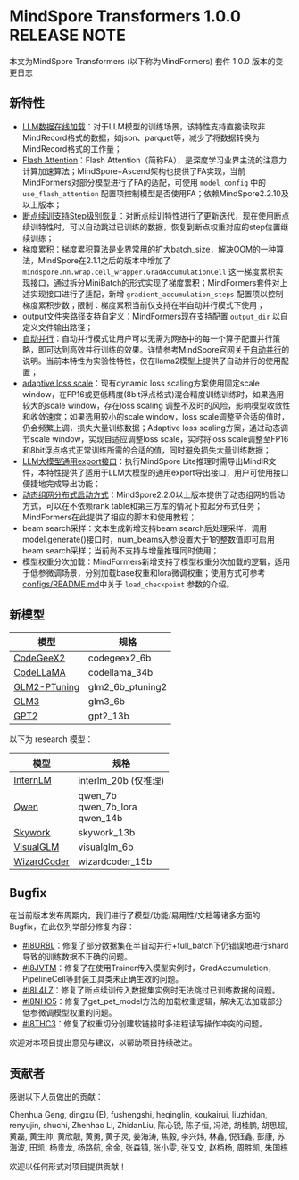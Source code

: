 # MindSpore Transformers 1.0.0 RELEASE NOTE

本文为MindSpore Transformers (以下称为MindFormers) 套件 1.0.0 版本的变更日志

## 新特性

- [LLM数据在线加载](./feature_cards/LLM_DataLoader.md)：对于LLM模型的训练场景，该特性支持直接读取非MindRecord格式的数据，如json、parquet等，减少了将数据转换为MindRecord格式的工作量；
- [Flash Attention](./feature_cards/Training_Algorithms.md#flash-attention)：Flash Attention（简称FA），是深度学习业界主流的注意力计算加速算法；MindSpore+Ascend架构也提供了FA实现，当前MindFormers对部分模型进行了FA的适配，可使用 `model_config` 中的 `use_flash_attention` 配置项控制模型是否使用FA；依赖MindSpore2.2.10及以上版本；
- [断点续训支持Step级别恢复](./feature_cards/Resume_Training.md)：对断点续训特性进行了更新迭代，现在使用断点续训特性时，可以自动跳过已训练的数据，恢复到断点权重对应的step位置继续训练；
- [梯度累积](./feature_cards/Training_Algorithms.md#梯度累积)：梯度累积算法是业界常用的扩大batch_size，解决OOM的一种算法，MindSpore在2.1.1之后的版本中增加了 `mindspore.nn.wrap.cell_wrapper.GradAccumulationCell` 这一梯度累积实现接口，通过拆分MiniBatch的形式实现了梯度累积；MindFormers套件对上述实现接口进行了适配，新增 `gradient_accumulation_steps` 配置项以控制梯度累积步数；限制：梯度累积当前仅支持在半自动并行模式下使用；
- output文件夹路径支持自定义：MindFormers现在支持配置 `output_dir` 以自定义文件输出路径；
- [自动并行](./feature_cards/Auto_Parallel.md)：自动并行模式让用户可以无需为网络中的每一个算子配置并行策略，即可达到高效并行训练的效果。详情参考MindSpore官网关于[自动并行](https://www.mindspore.cn/tutorials/experts/zh-CN/master/parallel/auto_parallel.html)的说明。当前本特性为实验性特性，仅在llama2模型上提供了自动并行的使用配置；
- [adaptive loss scale](./feature_cards/Training_Algorithms.md#adaptive-loss-scaling)：现有dynamic loss scaling方案使用固定scale window，在FP16或更低精度(8bit浮点格式)混合精度训练训练时，如果选用较大的scale window，存在loss scaling 调整不及时的风险，影响模型收敛性和收敛速度；如果选用较小的scale window，loss scale调整至合适的值时，仍会频繁上调，损失大量训练数据；Adaptive loss scaling方案，通过动态调节scale window，实现自适应调整loss scale，实时将loss scale调整至FP16和8bit浮点格式正常训练所需的合适的值，同时避免损失大量训练数据；
- [LLM大模型通用export接口](./feature_cards/Inference.md#模型导出增量推理为例)：执行MindSpore Lite推理时需导出MindIR文件，本特性提供了适用于LLM大模型的通用export导出接口，用户可使用接口便捷地完成导出功能；
- [动态组网分布式启动方式](./feature_cards/Dynamic_Cluster.md)：MindSpore2.2.0以上版本提供了动态组网的启动方式，可以在不依赖rank table和第三方库的情况下拉起分布式任务；MindFormers在此提供了相应的脚本和使用教程；
- beam search采样：文本生成新增支持beam search后处理采样，调用model.generate()接口时，num_beams入参设置大于1的整数值即可启用beam search采样；当前尚不支持与增量推理同时使用；
- 模型权重分次加载：MindFormers新增支持了模型权重分次加载的逻辑，适用于低参微调场景，分别加载base权重和lora微调权重；使用方式可参考[configs/README.md](https://gitee.com/mindspore/mindformers/blob/r1.0/configs/README.md)中关于 `load_checkpoint` 参数的介绍。

## 新模型

| 模型                                    | 规格             |
| --------------------------------------- | ---------------- |
| [CodeGeeX2](./model_cards/codegeex2.md) | codegeex2_6b     |
| [CodeLLaMA](./model_cards/codellama.md) | codellama_34b    |
| [GLM2-PTuning](./model_cards/glm2.md)   | glm2_6b_ptuning2 |
| [GLM3](./model_cards/glm3.md)           | glm3_6b          |
| [GPT2](./model_cards/gpt2.md)           | gpt2_13b         |

以下为 research 模型：

| 模型                                                  | 规格                                  |
| ----------------------------------------------------- | ------------------------------------- |
| [InternLM](../research/internlm/internlm.md)          | interlm_20b (仅推理)                  |
| [Qwen](../research/qwen/qwen.md)                      | qwen_7b<br/>qwen_7b_lora<br/>qwen_14b |
| [Skywork](../research/skywork/skywork.md)             | skywork_13b                           |
| [VisualGLM](../esearch/visualglm/visualglm.md)        | visualglm_6b                          |
| [WizardCoder](../research/wizardcoder/wizardcoder.md) | wizardcoder_15b                       |

## Bugfix

在当前版本发布周期内，我们进行了模型/功能/易用性/文档等诸多方面的Bugfix，在此仅列举部分修复内容：

- [#I8URBL](https://gitee.com/mindspore/mindformers/issues/I8URBL)：修复了部分数据集在半自动并行+full_batch下仍错误地进行shard导致的训练数据不正确的问题。
- [#I8JVTM](https://gitee.com/mindspore/mindformers/issues/I8JVTM)：修复了在使用Trainer传入模型实例时，GradAccumulation，PipelineCell等封装工具类未正确生效的问题。
- [#I8L4LZ](https://gitee.com/mindspore/mindformers/issues/I8L4LZ)：修复了断点续训传入数据集实例时无法跳过已训练数据的问题。
- [#I8NHO5](https://gitee.com/mindspore/mindformers/issues/I8NHO5)：修复了get_pet_model方法的加载权重逻辑，解决无法加载部分低参微调模型权重的问题。
- [#I8THC3](https://gitee.com/mindspore/mindformers/issues/I8THC3)：修复了权重切分创建软链接时多进程读写操作冲突的问题。

欢迎对本项目提出意见与建议，以帮助项目持续改进。

## 贡献者

感谢以下人员做出的贡献：

Chenhua Geng, dingxu (E), fushengshi, heqinglin, koukairui, liuzhidan, renyujin, shuchi, Zhenhao Li, ZhidanLiu, 陈心锐, 陈子恒, 冯浩, 胡桂鹏, 胡思超, 黄磊, 黄生帅, 黄欣靓, 黄勇, 黄子灵, 姜海涛, 焦毅, 李兴炜, 林鑫, 倪钰鑫, 彭康, 苏海波, 田凯, 杨贵龙, 杨路航, 余金, 张森镇, 张小雯, 张又文, 赵栢杨, 周胜凯, 朱国栋

欢迎以任何形式对项目提供贡献！
